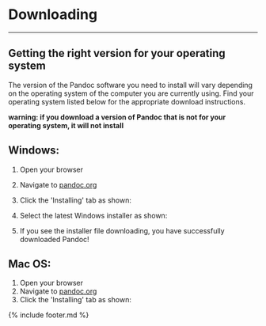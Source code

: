 # Downloading

----

## Getting the right version for your operating system

The version of the Pandoc software you need to install will vary depending on the operating system of the computer you are currently using. Find your operating system listed below for the appropriate download instructions. 

**warning: if you download a version of Pandoc that is not for your operating system, it will not install**


## Windows:
1. Open your browser
2. Navigate to [pandoc.org](https://pandoc.org)
3. Click the 'Installing' tab as shown:

4. Select the latest Windows installer as shown:

5. If you see the installer file downloading, you have successfully downloaded Pandoc!

## Mac OS:
1. Open your browser
2. Navigate to [pandoc.org](https://pandoc.org)
3. Click the 'Installing' tab as shown:


{% include footer.md %}